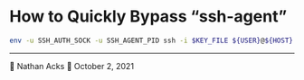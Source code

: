 # How to Quickly Bypass “ssh-agent”

```bash
env -u SSH_AUTH_SOCK -u SSH_AGENT_PID ssh -i $KEY_FILE ${USER}@${HOST}
```

- - - -

👤 Nathan Acks
📅 October 2, 2021
